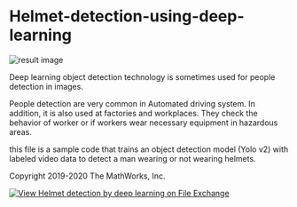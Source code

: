 # Helmet-detection-using-deep-learning

![result image](https://jp.mathworks.com/matlabcentral/mlc-downloads/downloads/3e54a8d1-5ff9-486c-9e6b-898ed3850541/dd5613e7-8cbd-419e-a0fc-1292823a6388/images/screenshot.JPG)


Deep learning object detection technology is sometimes used for people detection in images.

People detection are very common in Automated driving system. In addition, it is also used at factories and workplaces.
They check the behavior of worker or if workers wear necessary equipment in hazardous areas.

this file is a sample code that trains an object detection model (Yolo v2) with labeled video data to detect a man wearing or not wearing helmets.

Copyright 2019-2020 The MathWorks, Inc.

[![View Helmet detection by deep learning on File Exchange](https://www.mathworks.com/matlabcentral/images/matlab-file-exchange.svg)](https://jp.mathworks.com/matlabcentral/fileexchange/72381-helmet-detection-by-deep-learning)
